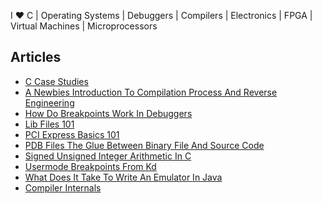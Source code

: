 I ❤️ C | Operating Systems | Debuggers | Compilers | Electronics | FPGA | Virtual Machines | Microprocessors

## Articles

- [C Case Studies](https://github.com/vineelkovvuri/sample/blob/master/articles/C-Case-Studies/Readme.md)
- [A Newbies Introduction To Compilation Process And Reverse Engineering](https://github.com/vineelkovvuri/sample/blob/master/articles/a-newbies-introduction-to-compilation-process-and-reverse-engineering/Readme.md)
- [How Do Breakpoints Work In Debuggers](https://github.com/vineelkovvuri/sample/blob/master/articles/How-Do-Breakpoints-Work-In-Debuggers/Readme.md)
- [Lib Files 101](https://github.com/vineelkovvuri/sample/blob/master/articles/Lib-Files-101/Readme.md)
- [PCI Express Basics 101](https://github.com/vineelkovvuri/sample/blob/master/articles/PCI-Express-Basics-101/Readme.md)
- [PDB Files The Glue Between Binary File And Source Code](https://github.com/vineelkovvuri/sample/blob/master/articles/PDB-Files-The-glue-between-the-binary-file-and-source-code/Readme.md)
- [Signed Unsigned Integer Arithmetic In C](https://github.com/vineelkovvuri/sample/blob/master/articles/Signed-Unsigned-Integer-Arithmetic-in-C/Readme.md)
- [Usermode Breakpoints From Kd](https://github.com/vineelkovvuri/sample/blob/master/articles/Usermode-Breakpoints-From-KD/Readme.md)
- [What Does It Take To Write An Emulator In Java](https://github.com/vineelkovvuri/sample/blob/master/articles/What-Does-It-Take-To-Write-An-Emulator-In-Java/Readme.md)
- [Compiler Internals](https://github.com/vineelkovvuri/sample/blob/master/articles/Compiler-Internals/Readme.md)

<!--
**vineelkovvuri/vineelkovvuri** is a ✨ _special_ ✨ repository because its `README.md` (this file) appears on your GitHub profile.

Here are some ideas to get you started:

- 🔭 I’m currently working on ...
- 🌱 I’m currently learning ...
- 👯 I’m looking to collaborate on ...
- 🤔 I’m looking for help with ...
- 💬 Ask me about ...
- 📫 How to reach me: ...
- 😄 Pronouns: ...
- ⚡ Fun fact: ...
-->
